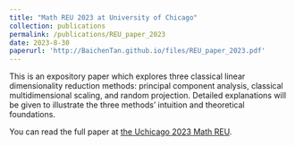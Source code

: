 ```yaml
---
title: "Math REU 2023 at University of Chicago"
collection: publications
permalink: /publications/REU_paper_2023
date: 2023-8-30
paperurl: 'http://BaichenTan.github.io/files/REU_paper_2023.pdf'
---
```


This is an expository paper which explores three classical linear dimensionality reduction methods: principal component analysis, classical multidimensional scaling, and random projection. Detailed explanations will be given to illustrate the three methods’ intuition and theoretical foundations. 

You can read the full paper at [the Uchicago 2023 Math REU](http://math.uchicago.edu/~may/REU2023/REUPapers/Tan,Baichen.pdf).

